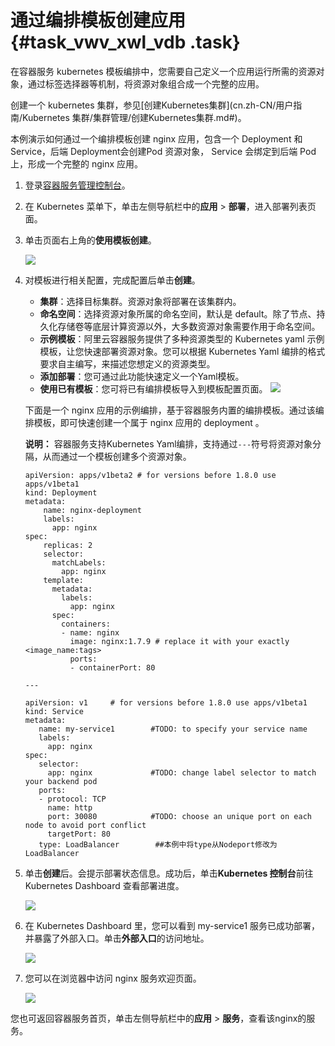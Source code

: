 # 通过编排模板创建应用 {#task_vwv_xwl_vdb .task}

在容器服务 kubernetes 模板编排中，您需要自己定义一个应用运行所需的资源对象，通过标签选择器等机制，将资源对象组合成一个完整的应用。

创建一个 kubernetes 集群，参见[创建Kubernetes集群](cn.zh-CN/用户指南/Kubernetes 集群/集群管理/创建Kubernetes集群.md#)。

本例演示如何通过一个编排模板创建 nginx 应用，包含一个 Deployment 和 Service，后端 Deployment会创建Pod 资源对象， Service 会绑定到后端 Pod 上，形成一个完整的 nginx 应用。

1.  登录[容器服务管理控制台](https://cs.console.aliyun.com)。 
2.  在 Kubernetes 菜单下，单击左侧导航栏中的**应用** \> **部署**，进入部署列表页面。 
3.  单击页面右上角的**使用模板创建**。 

    ![](http://static-aliyun-doc.oss-cn-hangzhou.aliyuncs.com/assets/img/16659/154821677911072_zh-CN.png)

4.  对模板进行相关配置，完成配置后单击**创建**。 

    -   **集群**：选择目标集群。资源对象将部署在该集群内。
    -   **命名空间**：选择资源对象所属的命名空间，默认是 default。除了节点、持久化存储卷等底层计算资源以外，大多数资源对象需要作用于命名空间。
    -   **示例模板**：阿里云容器服务提供了多种资源类型的 Kubernetes yaml 示例模板，让您快速部署资源对象。您可以根据 Kubernetes Yaml 编排的格式要求自主编写，来描述您想定义的资源类型。
    -   **添加部署**：您可通过此功能快速定义一个Yaml模板。
    -   **使用已有模板**：您可将已有编排模板导入到模板配置页面。
    ![](http://static-aliyun-doc.oss-cn-hangzhou.aliyuncs.com/assets/img/16659/154821677911074_zh-CN.png)

    下面是一个 nginx 应用的示例编排，基于容器服务内置的编排模板。通过该编排模板，即可快速创建一个属于 nginx 应用的 deployment 。

    **说明：** 容器服务支持Kubernetes Yaml编排，支持通过`---`符号将资源对象分隔，从而通过一个模板创建多个资源对象。

    ```
    apiVersion: apps/v1beta2 # for versions before 1.8.0 use apps/v1beta1
    kind: Deployment
    metadata:
        name: nginx-deployment
        labels:
          app: nginx
    spec:
        replicas: 2
        selector:
          matchLabels:
            app: nginx
        template:
          metadata:
            labels:
              app: nginx
          spec:
            containers:
            - name: nginx
              image: nginx:1.7.9 # replace it with your exactly <image_name:tags>
              ports:
              - containerPort: 80
    		  
    ---
    
    apiVersion: v1     # for versions before 1.8.0 use apps/v1beta1
    kind: Service
    metadata:
       name: my-service1        #TODO: to specify your service name
       labels:
         app: nginx
    spec:
       selector:
         app: nginx             #TODO: change label selector to match your backend pod
       ports:
       - protocol: TCP
         name: http
         port: 30080            #TODO: choose an unique port on each node to avoid port conflict
         targetPort: 80
       type: LoadBalancer        ##本例中将type从Nodeport修改为LoadBalancer
    ```

5.  单击**创建**后。会提示部署状态信息。成功后，单击**Kubernetes 控制台**前往Kubernetes Dashboard 查看部署进度。 

    ![](http://static-aliyun-doc.oss-cn-hangzhou.aliyuncs.com/assets/img/16659/154821677911075_zh-CN.png)

6.  在 Kubernetes Dashboard 里，您可以看到 my-service1 服务已成功部署，并暴露了外部入口。单击**外部入口**的访问地址。 

    ![](http://static-aliyun-doc.oss-cn-hangzhou.aliyuncs.com/assets/img/16659/154821677911084_zh-CN.png)

7.  您可以在浏览器中访问 nginx 服务欢迎页面。 

    ![](http://static-aliyun-doc.oss-cn-hangzhou.aliyuncs.com/assets/img/16659/154821677911086_zh-CN.png)


您也可返回容器服务首页，单击左侧导航栏中的**应用** \> **服务**，查看该nginx的服务。

